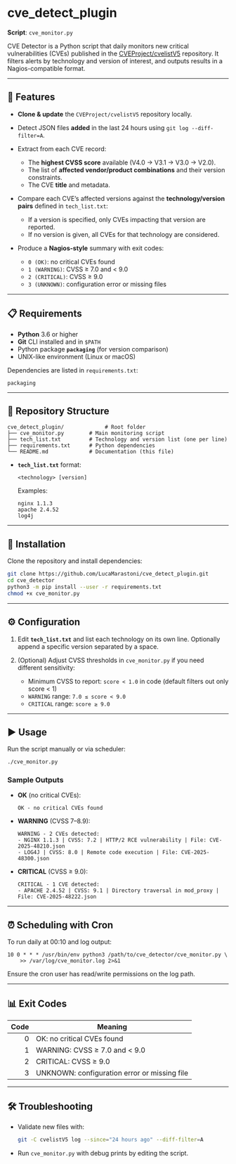 # cve\_detect\_plugin

**Script**: `cve_monitor.py`

CVE Detector is a Python script that daily monitors new critical vulnerabilities (CVEs) published in the [CVEProject/cvelistV5](https://github.com/CVEProject/cvelistV5) repository. It filters alerts by technology and version of interest, and outputs results in a Nagios-compatible format.

---

## 🚀 Features

* **Clone & update** the `CVEProject/cvelistV5` repository locally.
* Detect JSON files **added** in the last 24 hours using `git log --diff-filter=A`.
* Extract from each CVE record:

  * The **highest CVSS score** available (V4.0 → V3.1 → V3.0 → V2.0).
  * The list of **affected vendor/product combinations** and their version constraints.
  * The CVE **title** and metadata.
* Compare each CVE’s affected versions against the **technology/version pairs** defined in `tech_list.txt`:

  * If a version is specified, only CVEs impacting that version are reported.
  * If no version is given, all CVEs for that technology are considered.
* Produce a **Nagios-style** summary with exit codes:

  * `0 (OK)`: no critical CVEs found
  * `1 (WARNING)`: CVSS ≥ 7.0 and < 9.0
  * `2 (CRITICAL)`: CVSS ≥ 9.0
  * `3 (UNKNOWN)`: configuration error or missing files

---

## 📋 Requirements

* **Python** 3.6 or higher
* **Git** CLI installed and in `$PATH`
* Python package **`packaging`** (for version comparison)
* UNIX-like environment (Linux or macOS)

Dependencies are listed in `requirements.txt`:

```text
packaging
```

---

## 📂 Repository Structure

```
cve_detect_plugin/             # Root folder
├── cve_monitor.py        # Main monitoring script
├── tech_list.txt         # Technology and version list (one per line)
├── requirements.txt      # Python dependencies
└── README.md             # Documentation (this file)
```

* **`tech_list.txt`** format:

  ```text
  <technology> [version]
  ```

  Examples:

  ```text
  nginx 1.1.3
  apache 2.4.52
  log4j
  ```

---

## 🔧 Installation

Clone the repository and install dependencies:

```bash
git clone https://github.com/LucaMarastoni/cve_detect_plugin.git
cd cve_detector
python3 -m pip install --user -r requirements.txt
chmod +x cve_monitor.py
```

---

## ⚙️ Configuration

1. Edit **`tech_list.txt`** and list each technology on its own line. Optionally append a specific version separated by a space.
2. (Optional) Adjust CVSS thresholds in `cve_monitor.py` if you need different sensitivity:

   * Minimum CVSS to report: `score < 1.0` in code (default filters out only score < 1)
   * `WARNING` range: `7.0 ≤ score < 9.0`
   * `CRITICAL` range: `score ≥ 9.0`

---

## ▶️ Usage

Run the script manually or via scheduler:

```bash
./cve_monitor.py
```

### Sample Outputs

* **OK** (no critical CVEs):

  ```text
  OK - no critical CVEs found
  ```

* **WARNING** (CVSS 7–8.9):

  ```text
  WARNING - 2 CVEs detected:
  - NGINX 1.1.3 | CVSS: 7.2 | HTTP/2 RCE vulnerability | File: CVE-2025-48210.json
  - LOG4J | CVSS: 8.0 | Remote code execution | File: CVE-2025-48300.json
  ```

* **CRITICAL** (CVSS ≥ 9.0):

  ```text
  CRITICAL - 1 CVE detected:
  - APACHE 2.4.52 | CVSS: 9.1 | Directory traversal in mod_proxy | File: CVE-2025-48222.json
  ```

---

## ⏰ Scheduling with Cron

To run daily at 00:10 and log output:

```cron
10 0 * * * /usr/bin/env python3 /path/to/cve_detector/cve_monitor.py \
    >> /var/log/cve_monitor.log 2>&1
```

Ensure the cron user has read/write permissions on the log path.

---

## 📊 Exit Codes

| Code | Meaning                                      |
| ---: | -------------------------------------------- |
|    0 | OK: no critical CVEs found                   |
|    1 | WARNING: CVSS ≥ 7.0 and < 9.0                |
|    2 | CRITICAL: CVSS ≥ 9.0                         |
|    3 | UNKNOWN: configuration error or missing file |

---

## 🛠 Troubleshooting

* Validate new files with:

  ```bash
  git -C cvelistV5 log --since="24 hours ago" --diff-filter=A
  ```
* Run `cve_monitor.py` with debug prints by editing the script.


